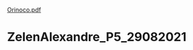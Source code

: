 [Orinoco.pdf](https://github.com/Zelen-code/ZelenAlexandre_P5_29082021/files/7072572/Orinoco.pdf)
# ZelenAlexandre_P5_29082021

